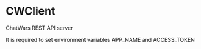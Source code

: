 # CWClient

ChatWars REST API server

It is required to set environment variables  APP_NAME and ACCESS_TOKEN
